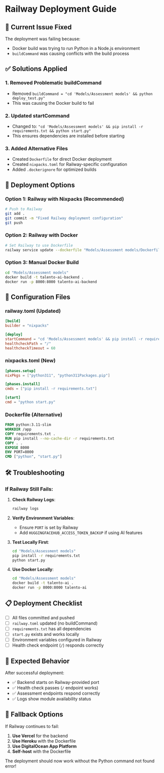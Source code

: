 # Railway Deployment Guide

## 🚨 **Current Issue Fixed**

The deployment was failing because:

- Docker build was trying to run Python in a Node.js environment
- `buildCommand` was causing conflicts with the build process

## ✅ **Solutions Applied**

### **1. Removed Problematic buildCommand**

- Removed `buildCommand = "cd 'Models/Assessment models' && python deploy_test.py"`
- This was causing the Docker build to fail

### **2. Updated startCommand**

- Changed to: `"cd 'Models/Assessment models' && pip install -r requirements.txt && python start.py"`
- This ensures dependencies are installed before starting

### **3. Added Alternative Files**

- Created `Dockerfile` for direct Docker deployment
- Created `nixpacks.toml` for Railway-specific configuration
- Added `.dockerignore` for optimized builds

## 🚀 **Deployment Options**

### **Option 1: Railway with Nixpacks (Recommended)**

```bash
# Push to Railway
git add .
git commit -m "Fixed Railway deployment configuration"
git push
```

### **Option 2: Railway with Docker**

```bash
# Set Railway to use Dockerfile
railway service update --dockerfile "Models/Assessment models/Dockerfile"
```

### **Option 3: Manual Docker Build**

```bash
cd "Models/Assessment models"
docker build -t talento-ai-backend .
docker run -p 8000:8000 talento-ai-backend
```

## 🔧 **Configuration Files**

### **railway.toml** (Updated)

```toml
[build]
builder = "nixpacks"

[deploy]
startCommand = "cd 'Models/Assessment models' && pip install -r requirements.txt && python start.py"
healthcheckPath = "/"
healthcheckTimeout = 60
```

### **nixpacks.toml** (New)

```toml
[phases.setup]
nixPkgs = ["python311", "python311Packages.pip"]

[phases.install]
cmds = ["pip install -r requirements.txt"]

[start]
cmd = "python start.py"
```

### **Dockerfile** (Alternative)

```dockerfile
FROM python:3.11-slim
WORKDIR /app
COPY requirements.txt .
RUN pip install --no-cache-dir -r requirements.txt
COPY . .
EXPOSE 8000
ENV PORT=8000
CMD ["python", "start.py"]
```

## 🛠️ **Troubleshooting**

### **If Railway Still Fails:**

1. **Check Railway Logs**:

   ```bash
   railway logs
   ```

2. **Verify Environment Variables**:

   - Ensure `PORT` is set by Railway
   - Add `HUGGINGFACEHUB_ACCESS_TOKEN_BACKUP` if using AI features

3. **Test Locally First**:

   ```bash
   cd "Models/Assessment models"
   pip install -r requirements.txt
   python start.py
   ```

4. **Use Docker Locally**:
   ```bash
   cd "Models/Assessment models"
   docker build -t talento-ai .
   docker run -p 8000:8000 talento-ai
   ```

## 📋 **Deployment Checklist**

- [ ] All files committed and pushed
- [ ] `railway.toml` updated (no buildCommand)
- [ ] `requirements.txt` has all dependencies
- [ ] `start.py` exists and works locally
- [ ] Environment variables configured in Railway
- [ ] Health check endpoint (`/`) responds correctly

## 🎯 **Expected Behavior**

After successful deployment:

- ✅ Backend starts on Railway-provided port
- ✅ Health check passes (`/` endpoint works)
- ✅ Assessment endpoints respond correctly
- ✅ Logs show module availability status

## 🔄 **Fallback Options**

If Railway continues to fail:

1. **Use Vercel** for the backend
2. **Use Heroku** with the Dockerfile
3. **Use DigitalOcean App Platform**
4. **Self-host** with the Dockerfile

The deployment should now work without the Python command not found error!
